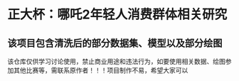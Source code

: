 正大杯：哪吒2年轻人消费群体相关研究
====
该项目包含清洗后的部分数据集、模型以及部分绘图
----
该仓库仅供学习讨论使用，禁止商业用途和违法行为，如要使用相关数据、绘图参加其他比赛等，需联系原作者！！！项目制作不易，希望大家可以
